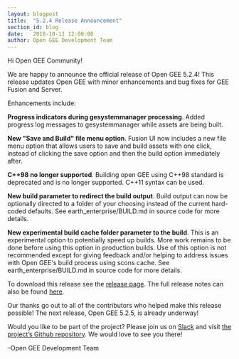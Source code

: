 ```yaml
---
layout: blogpost
title:  "5.2.4 Release Announcement"
section_id: blog
date:   2018-10-11 12:00:00
author: Open GEE Development Team
---
```


Hi Open GEE Community!
 
We are happy to announce the official release of Open GEE 5.2.4!  This release updates Open GEE with minor enhancements and bug fixes for GEE Fusion and Server.
 
Enhancements include:

**Progress indicators during gesystemmanager processing**. Added progress log messages to gesystemmanager while assets are being built.

**New "Save and Build" file menu option**. Fusion UI now includes a new file menu option that allows users to save and build assets with one click, instead of clicking the save option and then the build option immediately after.

**C++98 no longer supported**. Building open GEE using C++98 standard is deprecated and is no longer supported. C++11 syntax can be used.

**New build parameter to redirect the build output**. Build output can now be optionally directed to a folder of your choosing instead of the current hard-coded defaults. See earth_enterprise/BUILD.md in source code for more details.

**New experimental build cache folder parameter to the build**. This is an experimental option to potentially speed up builds. More work remains to be done before using this option in production builds. Use of this option is not recommended except for giving feedback and/or helping to address issues with Open GEE's build process using scons cache. See earth_enterprise/BUILD.md in source code for more details.

To download this release see the [release page](https://github.com/google/earthenterprise/releases/tag/5.2.4-2.final). The full release notes can also be found [here](http://www.opengee.org/geedocs/answer/7160004.html).
 
Our thanks go out to all of the contributors who helped make this release possible! The next release, Open GEE 5.2.5, is already underway!
 
Would you like to be part of the project? Please join us on [Slack](http://slack.opengee.org/) and visit [the project’s Github repository](https://github.com/google/earthenterprise). We would love to see you there!
 
–Open GEE Development Team